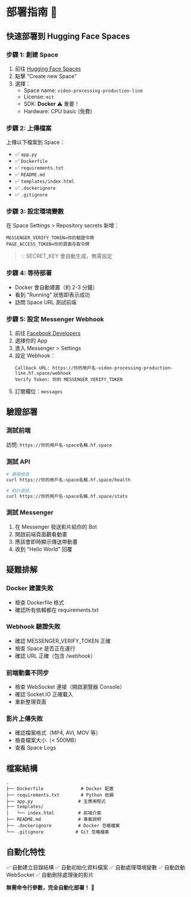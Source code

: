 # 部署指南 🚀

## 快速部署到 Hugging Face Spaces

### 步驟 1: 創建 Space

1. 前往 [Hugging Face Spaces](https://huggingface.co/spaces)
2. 點擊 "Create new Space"
3. 選擇：
   - Space name: `video-processing-production-line`
   - License: `mit`
   - SDK: **Docker** ⚠️ 重要！
   - Hardware: CPU basic (免費)

### 步驟 2: 上傳檔案

上傳以下檔案到 Space：
- ✅ `app.py`
- ✅ `Dockerfile`
- ✅ `requirements.txt`
- ✅ `README.md`
- ✅ `templates/index.html`
- ✅ `.dockerignore`
- ✅ `.gitignore`

### 步驟 3: 設定環境變數

在 Space Settings > Repository secrets 新增：

```
MESSENGER_VERIFY_TOKEN=你的驗證令牌
PAGE_ACCESS_TOKEN=你的頁面存取令牌
```

> 💡 SECRET_KEY 會自動生成，無需設定

### 步驟 4: 等待部署

- Docker 會自動建置（約 2-3 分鐘）
- 看到 "Running" 狀態即表示成功
- 訪問 Space URL 測試前端

### 步驟 5: 設定 Messenger Webhook

1. 前往 [Facebook Developers](https://developers.facebook.com/)
2. 選擇你的 App
3. 進入 Messenger > Settings
4. 設定 Webhook：
   ```
   Callback URL: https://你的用戶名-video-processing-production-line.hf.space/webhook
   Verify Token: 你的 MESSENGER_VERIFY_TOKEN
   ```
5. 訂閱欄位：`messages`

## 驗證部署

### 測試前端
訪問: `https://你的用戶名-space名稱.hf.space`

### 測試 API
```bash
# 健康檢查
curl https://你的用戶名-space名稱.hf.space/health

# 統計資訊
curl https://你的用戶名-space名稱.hf.space/stats
```

### 測試 Messenger
1. 在 Messenger 發送影片給你的 Bot
2. 開啟前端頁面觀看動畫
3. 應該會即時顯示傳送帶動畫
4. 收到 "Hello World" 回覆

## 疑難排解

### Docker 建置失敗
- 檢查 Dockerfile 格式
- 確認所有依賴都在 requirements.txt

### Webhook 驗證失敗
- 確認 MESSENGER_VERIFY_TOKEN 正確
- 檢查 Space 是否正在運行
- 確認 URL 正確（包含 /webhook）

### 前端動畫不同步
- 檢查 WebSocket 連接（開啟瀏覽器 Console）
- 確認 Socket.IO 正確載入
- 重新整理頁面

### 影片上傳失敗
- 確認檔案格式（MP4, AVI, MOV 等）
- 檢查檔案大小（< 500MB）
- 查看 Space Logs

## 檔案結構

```
.
├── Dockerfile              # Docker 配置
├── requirements.txt        # Python 依賴
├── app.py                 # 主應用程式
├── templates/
│   └── index.html         # 前端介面
├── README.md              # 專案說明
├── .dockerignore          # Docker 忽略檔案
└── .gitignore            # Git 忽略檔案
```

## 自動化特性

✅ 自動建立目錄結構
✅ 自動初始化資料檔案
✅ 自動處理環境變數
✅ 自動啟動 WebSocket
✅ 自動刪除處理後的影片

**無需命令行參數，完全自動化部署！** 🎉
